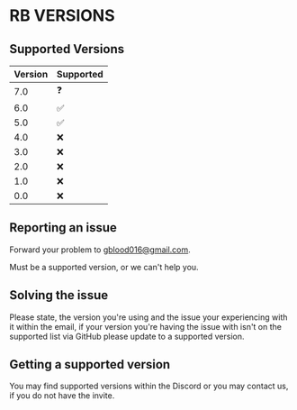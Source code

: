 # RB VERSIONS

## Supported Versions

| Version | Supported          |
| ------- | ------------------ |
| 7.0   | ❓                    |
| 6.0   | ✅                    |
| 5.0   | ✅                    |
| 4.0   | ❌                    |
| 3.0 | ❌                      |
| 2.0 | ❌                      |
| 1.0 | ❌                      |
| 0.0 | ❌                      |

## Reporting an issue
Forward your problem to gblood016@gmail.com.

Must be a supported version, or we can't help you.

## Solving the issue

Please state, the version you're using and the issue your experiencing with it within the email,
if your version you're having the issue with isn't on the supported list via GitHub please update to a supported version.

## Getting a supported version

You may find supported versions within the Discord or you may contact us,
if you do not have the invite.
